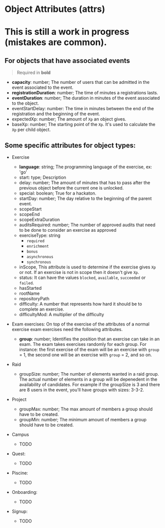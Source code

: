 # Object Attributes (attrs)

# This is still a work in progress (mistakes are common).

## For objects that have associated events

> Required in **bold**

- **capacity**: number; The number of users that can be admitted in the event associated to the event.
- **registrationDuration**: number; The time of minutes a registrations lasts.
- **eventDuration**: number; The duration in minutes of the event associated to the object.
- eventStartDelay: number: The time in minutes between the end of the registration and the beginning of the event.
- expectedXp: number; The amount of `Xp` an object gives.
- baseXp: number; The starting point of the `Xp`. It's used to calculate the `Xp` per child object.

## Some specific attributes for object types:

- Exercise
  - **language**: string; The programming language of the exercise, ex: 'go'
  - start: type; Description
  - delay: number; The amount of minutes that has to pass after the previous object before the current one is unlocked.
  - special: boolean; True for a hackaton.
  - startDay: number; The day relative to the beginning of the parent event.
  - scopeStart
  - scopeEnd
  - scopeExtraDuration
  - auditsRequired: number; The number of approved audits that need to be done to consider an exercise as approved
  - exerciseType: string
    - `required`
    - `enrichment`
    - `bonus`
    - `asynchronous`
    - `synchronous`
  - inScope, This attribute is used to determine if the exercise gives `Xp` or not. If an exercise is not in scope then it doesn't give `Xp`.
  - status: It can have the values `blocked`, `available`, `succeeded` or `failed`.
  - hasStarted
  - rootName
  - repositoryPath
  - difficulty: A number that represents how hard it should be to complete an exercise.
  - difficultyMod: A multiplier of the difficulty

- Exam exercises:
On top of the exercise of the attributes of a normal exercise exam exercises need the following attributes.
  - **group**: number; Identifies the position that an exercise can take in an exam. The exam takes exercises randomly for each group. For instance: the first exercise of the exam will be an exercise with `group` = 1, the second one will be an exercise with `group` = 2, and so on.

- Raid
  - groupSize: number; The number of elements wanted in a raid group. The actual number of elements in a group will be depenedent in the availability of candidates. For example if the groupSize is 3 and there are 8 users in the event, you'll have groups with sizes: 3-3-2.

- Project
  - groupMax: number; The max amount of members a group should have to be created.
  - groupMin: number; The minimum amount of members a group should have to be created.

- Campus
  - TODO

- Quest:
  - TODO

- Piscine:
  - TODO

- Onboarding:
  - TODO

- Signup:
  - TODO
